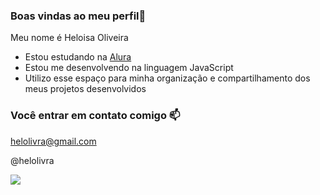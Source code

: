 ### Boas vindas ao meu perfil💙

Meu nome é Heloisa Oliveira

- Estou estudando na [Alura](https://www.alura.com.br)
- Estou me desenvolvendo na linguagem JavaScript
- Utilizo esse espaço para minha organização e compartilhamento dos meus projetos desenvolvidos
  
 ### Você entrar em contato comigo 📫

helolivra@gmail.com

@helolivra

![](https://media.tenor.com/4o00v8eeKfgAAAAi/heart-hands-emoji.gif)
